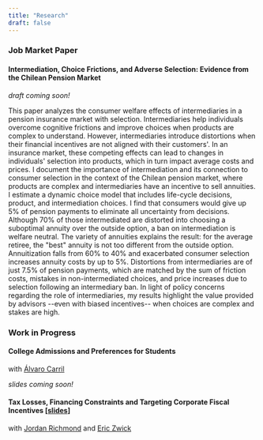```yaml
---
title: "Research"
draft: false
---
```


### Job Market Paper

#### Intermediation, Choice Frictions, and Adverse Selection: Evidence from the Chilean Pension Market

_draft coming soon!_

<!-- <div class="max-width-text"> -->
This paper analyzes the consumer welfare effects of intermediaries in a pension insurance market with selection. Intermediaries help individuals overcome cognitive frictions and improve choices when products are complex to understand. However, intermediaries introduce distortions when their financial incentives are not aligned with their customers'. In an insurance market, these competing effects can lead to changes in individuals' selection into products, which in turn impact average costs and prices. I document the importance of intermediation and its connection to consumer selection in the context of the Chilean pension market, where products are complex and intermediaries have an incentive to sell annuities. I estimate a dynamic choice model that includes life-cycle decisions, product, and intermediation choices. I find that consumers would give up 5% of pension payments to eliminate all uncertainty from decisions. Although 70% of those intermediated are distorted into choosing a suboptimal annuity over the outside option, a ban on intermediation is welfare neutral. The variety of annuities explains the result: for the average retiree, the "best" annuity is not too different from the outside option. Annuitization falls from 60% to 40% and exacerbated consumer selection increases annuity costs by up to 5%. Distortions from intermediaries are of just 7.5% of pension payments, which are matched by the sum of friction costs, mistakes in non-intermediated choices, and price increases due to selection following an intermediary ban. In light of policy concerns regarding the role of intermediaries, my results highlight the value provided by advisors --even with biased incentives-- when choices are complex and stakes are high.


### Work in Progress

#### College Admissions and Preferences for Students
with [Álvaro Carril](https://acarril.github.io)

_slides coming soon!_

#### Tax Losses, Financing Constraints and Targeting Corporate Fiscal Incentives [[slides]](/documents/nol_slides_2023_10_13.pdf)

with [Jordan Richmond](https://jordan-richmond.github.io/) and [Eric Zwick](http://www.ericzwick.com/)

